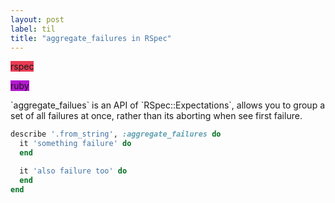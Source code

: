 ```yaml
---
layout: post
label: til
title: "aggregate_failures in RSpec"
---
```


<p>
  
  <span class="issue-label" style="background-color: #e83c53">rspec</span>
  
  <span class="issue-label" style="background-color: #b517d1">ruby</span>
  
</p>
`aggregate_failues` is an API of `RSpec::Expectations`, allows you to group a set of all failures at once, rather than its aborting when see first failure.

```ruby
describe '.from_string', :aggregate_failures do
  it 'something failure' do
  end

  it 'also failure too' do
  end
end
```

